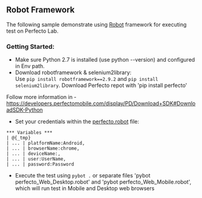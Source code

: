 ## Robot Framework 

The following sample demonstrate using [Robot](http://robotframework.org/) framework for executing test on Perfecto Lab. <br/>

### Getting Started: 
- Make sure Python 2.7 is installed (use python --version) and configured in Env path. 
- Download robotframework & selenium2library: <br/>
Use `pip install robotframework==2.9.2` and `pip install selenium2library`. 
Download Perfecto repot with 'pip install perfecto'

Follow more information in - https://developers.perfectomobile.com/display/PD/Download+SDK#DownloadSDK-Python

- Set your credentials within the [perfecto.robot](perfecto.robot) file: 
```robot
*** Variables ***
| @{_tmp}
| ... | platformName:Android,
| ... | browserName:chrome,
| ... | deviceName:,
| ... | user:UserName,
| ... | password:Password
```

- Execute the test using `pybot .` or separate files 'pybot perfecto_Web_Desktop.robot' and 'pybot perfecto_Web_Mobile.robot', which will run test in Mobile and Desktop web browsers